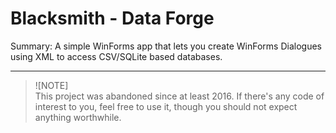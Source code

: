 # Blacksmith - Data Forge
Summary: A simple WinForms app that lets you create WinForms Dialogues using XML to access CSV/SQLite based databases.
<hr>

> ![NOTE]  
> This project was abandoned since at least 2016. If there's any code of interest to you, feel free to use it, though you should not expect anything worthwhile.
